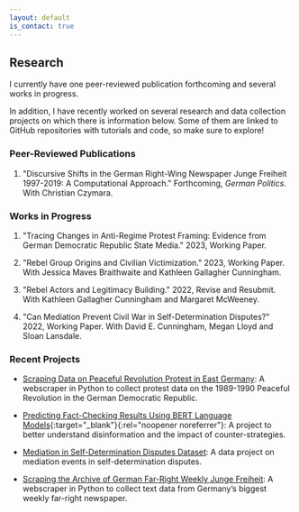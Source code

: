 ```yaml
---
layout: default
is_contact: true
---
```


## Research

I currently have one peer-reviewed publication forthcoming and several works in progress. 

In addition, I have recently worked on several research and data collection projects on which there is information below. Some of them are linked to GitHub repositories with tutorials and code, so make sure to explore!

### Peer-Reviewed Publications

1. "Discursive Shifts in the German Right-Wing Newspaper Junge Freiheit 1997-2019: A Computational Approach." Forthcoming, *German Politics*. With Christian Czymara.

### Works in Progress

1. "Tracing Changes in Anti-Regime Protest Framing: Evidence from German Democratic Republic State Media." 2023, Working Paper. 

2. "Rebel Group Origins and Civilian Victimization." 2023, Working Paper. With Jessica Maves Braithwaite and Kathleen Gallagher Cunningham.

3. "Rebel Actors and Legitimacy Building." 2022, Revise and Resubmit. With Kathleen Gallagher Cunningham and Margaret McWeeney. 

4. "Can Mediation Prevent Civil War in Self-Determination Disputes?" 2022, Working Paper. With David E. Cunningham, Megan Lloyd and Sloan Lansdale.

### Recent Projects

* [Scraping Data on Peaceful Revolution Protest in East Germany](/protest): A webscraper in Python to collect protest data on the 1989-1990 Peaceful Revolution in the German Democratic Republic.

* [Predicting Fact-Checking Results Using BERT Language Models](https://ilcss.umd.edu/political-communication/){:target="_blank"}{:rel="noopener noreferrer"}: A project to better understand disinformation and the impact of counter-strategies.

* [Mediation in Self-Determination Disputes Dataset](/mediation): A data project on mediation events in self-determination disputes.

* [Scraping the Archive of German Far-Right Weekly Junge Freiheit](/jf): A webscraper in Python to collect text data from Germany’s biggest weekly far-right newspaper.
